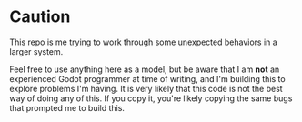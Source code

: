 # Caution

This repo is me trying to work through some unexpected behaviors in a larger system.

Feel free to use anything here as a model, but be aware that I am **not** an experienced Godot programmer at time of writing, and I'm building this to explore problems I'm having. It is very likely that this code is not the best way of doing any of this. If you copy it, you're likely copying the same bugs that prompted me to build this.
